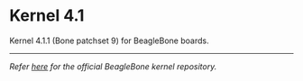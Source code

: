 Kernel 4.1
==========

Kernel 4.1.1 (Bone patchset 9) for BeagleBone boards.

__________
*Refer [here][1] for the official BeagleBone kernel repository.*

[1]: https://github.com/beagleboard/linux/tree/4.1     "Beagleboard.org Kernel - 4.1 - Github"
